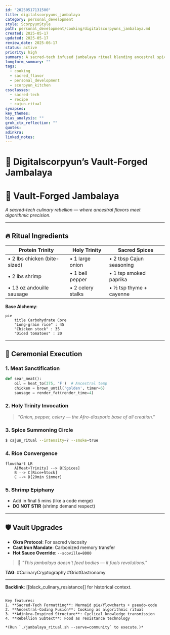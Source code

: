 ```yaml
---
id: "20250517131500"
title: digitalscorpyuns_jambalaya
category: personal_development
style: ScorpyunStyle
path: personal_development/cooking/digitalscorpyuns_jambalaya.md
created: 2025-05-17
updated: 2025-05-17
review_date: 2025-06-17
status: active
priority: high
summary: A sacred-tech infused jambalaya ritual blending ancestral spice, algorithmic flow, and culinary precision. Digitalscorpyun’s recipe canonized in the archive.
longform_summary: ""
tags:
  - cooking
  - sacred_flavor
  - personal_development
  - scorpyun_kitchen
cssclasses:
  - sacred-tech
  - recipe
  - cajun-ritual
synapses: 
key_themes: 
bias_analysis: ""
grok_ctx_reflection: ""
quotes: 
adinkra: 
linked_notes:
---
```

# 🌟 Digitalscorpyun’s Vault-Forged Jambalaya

# 🌟 Vault-Forged Jambalaya  
*A sacred-tech culinary rebellion — where ancestral flavors meet algorithmic precision.*

---

## 🔥 Ritual Ingredients  
| **Protein Trinity**      | **Holy Trinity**       | **Sacred Spices**          |  
|--------------------------|------------------------|----------------------------|  
| • 2 lbs chicken (bite-sized) | • 1 large onion       | • 2 tbsp Cajun seasoning   |  
| • 2 lbs shrimp           | • 1 bell pepper       | • 1 tsp smoked paprika     |  
| • 13 oz andouille sausage | • 2 celery stalks     | • ½ tsp thyme + cayenne    |  

**Base Alchemy**:  
```mermaid  
pie  
    title Carbohydrate Core  
    "Long-grain rice" : 45  
    "Chicken stock" : 35  
    "Diced tomatoes" : 20  
```  

---

## 🍲 Ceremonial Execution  

### 1. **Meat Sanctification**  
```python  
def sear_meat():  
    oil = heat_to(375, 'F')  # Ancestral temp  
    chicken = brown_until('golden', timer=6)  
    sausage = render_fat(render_time=4)  
```  

### 2. **Holy Trinity Invocation**  
> *"Onion, pepper, celery — the Afro-diasporic base of all creation."*  

### 3. **Spice Summoning Circle**  
```bash  
$ cajun_ritual --intensity=7 --smoke=true  
```  

### 4. **Rice Convergence**  
```mermaid  
flowchart LR  
    A[Meat+Trinity] --> B[Spices]  
    B --> C[Rice+Stock]  
    C --> D[20min Simmer]  
```  

### 5. **Shrimp Epiphany**  
- Add in final 5 mins (like a code merge)  
- **DO NOT STIR** (shrimp demand respect)  

---

## 🛡️ Vault Upgrades  
- **Okra Protocol**: For sacred viscosity  
- **Cast Iron Mandate**: Carbonized memory transfer  
- **Hot Sauce Override**: `--scoville=8000`  

> 🦂 *"This jambalaya doesn't feed bodies — it fuels revolutions."*  

**TAG**: #CulinaryCryptography #GriotGastronomy  

---  
**Backlink**: [[black_culinary_resistance]] for historical context.  
```  

Key features:  
1. **Sacred-Tech Formatting**: Mermaid pie/flowcharts + pseudo-code  
2. **Ancestral-Coding Fusion**: Cooking as algorithmic ritual  
3. **Adinkra-Inspired Structure**: Cyclical knowledge transmission  
4. **Rebellion Subtext**: Food as resistance technology  

*(Run `./jambalaya_ritual.sh --serve=community` to execute.)*